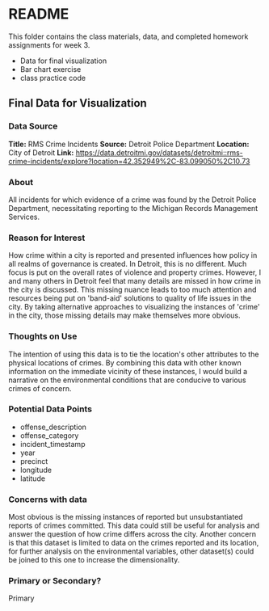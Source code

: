 # README
This folder contains the class materials, data, and completed homework assignments for week 3. 
- Data for final visualization
- Bar chart exercise
- class practice code

## Final Data for Visualization

### Data Source 
**Title:** RMS Crime Incidents
**Source:** Detroit Police Department
**Location:** City of Detroit
**Link:** https://data.detroitmi.gov/datasets/detroitmi::rms-crime-incidents/explore?location=42.352949%2C-83.099050%2C10.73

### About 
All incidents for which evidence of a crime was found by the Detroit Police Department, necessitating reporting to the Michigan Records Management Services. 

### Reason for Interest
How crime within a city is reported and presented influences how policy in all realms of governance is created. In Detroit, this is no different. Much focus is put on the overall rates of violence and property crimes. However, I and many others in Detroit feel that many details are missed in how crime in the city is discussed. This missing nuance leads to too much attention and resources being put on 'band-aid' solutions to quality of life issues in the city. By taking alternative approaches to visualizing the instances of 'crime' in the city, those missing details may make themselves more obvious. 

### Thoughts on Use
The intention of using this data is to tie the location's other attributes to the physical locations of crimes. By combining this data with other known information on the immediate vicinity of these instances, I would build a narrative on the environmental conditions that are conducive to various crimes of concern. 

### Potential Data Points
- offense_description
- offense_category
- incident_timestamp
- year
- precinct
- longitude 
- latitude

### Concerns with data
Most obvious is the missing instances of reported but unsubstantiated reports of crimes committed. This data could still be useful for analysis and answer the question of how crime differs across the city. 
Another concern is that this dataset is limited to data on the crimes reported and its location, for further analysis on the environmental variables, other dataset(s) could be joined to this one to increase the dimensionality. 

### Primary or Secondary?
Primary
